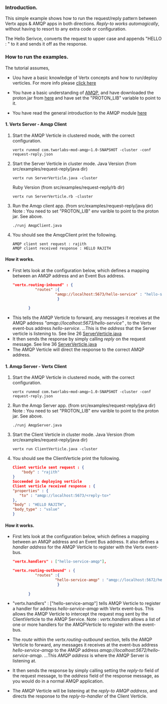 ### Introduction.
This simple example shows how to run the request/reply pattern between Vertx apps & AMQP apps in both directions.
_Reply-to works automagically_, without having to resort to any extra code or configuration.

The Hello Serivce, converts the request to upper case and appends "HELLO : " to it and sends it off as the response.

### How to run the examples.
The tutorial assumes, 
+ Uou have a basic knowledge of Vertx concepts and how to run/deploy verticles.
For more info please [click here](http://vertx.io/manual.html)

+ You have a basic understanding of [AMQP](www.amqp.org), and have downloaded the proton.jar from [here](http://qpid.apache.org/releases/qpid-proton-0.8/index.html) and have set the "PROTON_LIB" variable to point to it.

+ You have read the general introduction to the AMQP module [here](https://github.com/rajith77/mod-amqp/blob/master/README.md)

#### 1. Vertx Server - Amqp Client
1. Start the AMQP Verticle in clustered mode, with the correct configuration.
   ```
   vertx runmod com.tworlabs~mod-amqp~1.0-SNAPSHOT -cluster -conf request-reply.json
   ```

2. Start the Server Verticle in cluster mode.
   Java Version (from src/examples/request-reply/java dir)
   ```
   vertx run ServerVerticle.java -cluster
   ```

   Ruby Version (from src/examples/request-reply/rb dir)
   ```
   vertx run ServerVerticle.rb -cluster
   ```

3. Run the Amqp client app. (from src/examples/request-reply/java dir)
   Note : You need to set "PROTON_LIB" env varible to point to the proton jar. See above.
   ```
   ./runj AmqpClient.java
   ```

4. You should see the AmqpClient print the following.
   ```
   AMQP client sent request : rajith
   AMQP client received response : HELLO RAJITH
   ```

#### How it works.
+ First lets look at the configuration below, which defines a mapping between an AMQP address and an Event Bus address.
  ```json
  "vertx.routing-inbound" : {
			"routes" :{
				     "amqp://localhost:5673/hello-service" : "hello-service"
	     			  }
	         
	     } 
  ``` 
+ This tells the AMQP Verticle to forward, any messages it receives at the AMQP address _"amqp://localhost:5673/hello-service"_ , to the Vertx event-bus address _hello-service_.
...This is the _address_ that the Server verticle is listening to. See line 26 [ServerVerticle.java](https://github.com/rajith77/mod-amqp/blob/master/src/examples/request-reply/java/ServerVerticle.java#L26)
+ It then sends the response by simply calling _reply_ on the request message. See line 36 [ServerVerticle.java](https://github.com/rajith77/mod-amqp/blob/master/src/examples/request-reply/java/ServerVerticle.java#36)
+ The AMQP Verticle will direct the response to the correct AMQP address.

#### 1. Amqp Server - Vertx Client
1. Start the AMQP Verticle in clustered mode, with the correct configuration.
   ```
   vertx runmod com.tworlabs~mod-amqp~1.0-SNAPSHOT -cluster -conf request-reply.json
   ```

2. Run the Amqp Server app. (from src/examples/request-reply/java dir)
   Note : You need to set "PROTON_LIB" env varible to point to the proton jar. See above.
   ```
   ./runj AmqpServer.java
   ```

3. Start the Client Verticle in cluster mode.
   Java Version (from src/examples/request-reply/java dir)
   ```
   vertx run ClientVerticle.java -cluster
   ```

4. You should see the ClientVerticle print the following.
   ```json
   Client verticle sent request : {
       "body" : "rajith"
   }
   Succeeded in deploying verticle 
   Client verticle received response : {
   "properties" : {
      "to" : "amqp://localhost:5673/<reply-to>"
   },
   "body" : "HELLO RAJITH",
   "body_type" : "value"
   }
   ```
#### How it works.
+ First lets look at the configuration below, which defines a mapping between an AMQP address and an Event Bus address.
  It also defines a _handler address_ for the AMQP Verticle to register with the Vertx event-bus.
  ```json
  "vertx.handlers" : ["hello-service-amqp"],

  "vertx.routing-outbound" : {
			"routes" :{
				     "hello-service-amqp" : "amqp://localhost:5672/hello-service-amqp"
	     			  }
	         
	     }
  ``` 
+  "vertx.handlers" : ["hello-service-amqp"] tells AMQP Verticle to register a handler for address _hello-service-amqp_ with Vertx event-bus.
    This allows the AMQP Verticle to intercept the request msg sent by the ClientVerticle to the AMQP Service.
    Note : _vertx.handlers_ allows a list of one or more handlers for the AMQPVerticle to register with the event-bus.

+ The _route_ within the _vertx.routing-outbound_ section, tells the AMQP Verticle to forward, any messages it receives at the event-bus address _hello-service-amqp_ to the AMQP address _amqp://localhost:5672/hello-service-amqp_.
...This _AMQP address_ is where the AMQP Server is listening at.

+ It then sends the response by simply calling setting  the _reply-to_ field of the request message, to the _address_ field of the response message, as you would do in a normal AMQP application.

+ The AMQP Verticle will be listening at the _reply-to AMQP address_, and directs the response to the _reply-to-handler_ of the Client Verticle.

